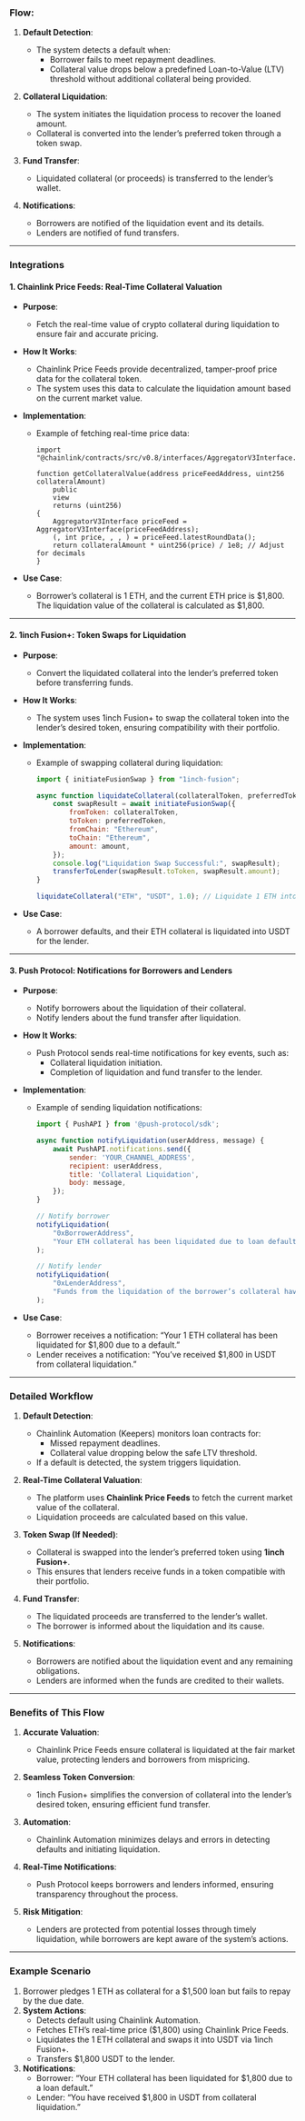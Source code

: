 ### **Flow**:
1. **Default Detection**:
   - The system detects a default when:
     - Borrower fails to meet repayment deadlines.
     - Collateral value drops below a predefined Loan-to-Value (LTV) threshold without additional collateral being provided.

2. **Collateral Liquidation**:
   - The system initiates the liquidation process to recover the loaned amount.
   - Collateral is converted into the lender’s preferred token through a token swap.

3. **Fund Transfer**:
   - Liquidated collateral (or proceeds) is transferred to the lender’s wallet.

4. **Notifications**:
   - Borrowers are notified of the liquidation event and its details.
   - Lenders are notified of fund transfers.

---

### **Integrations**

#### **1. Chainlink Price Feeds: Real-Time Collateral Valuation**
- **Purpose**:
  - Fetch the real-time value of crypto collateral during liquidation to ensure fair and accurate pricing.

- **How It Works**:
  - Chainlink Price Feeds provide decentralized, tamper-proof price data for the collateral token.
  - The system uses this data to calculate the liquidation amount based on the current market value.

- **Implementation**:
  - Example of fetching real-time price data:
    ```solidity
    import "@chainlink/contracts/src/v0.8/interfaces/AggregatorV3Interface.sol";

    function getCollateralValue(address priceFeedAddress, uint256 collateralAmount)
        public
        view
        returns (uint256)
    {
        AggregatorV3Interface priceFeed = AggregatorV3Interface(priceFeedAddress);
        (, int price, , , ) = priceFeed.latestRoundData();
        return collateralAmount * uint256(price) / 1e8; // Adjust for decimals
    }
    ```

- **Use Case**:
  - Borrower’s collateral is 1 ETH, and the current ETH price is $1,800. The liquidation value of the collateral is calculated as $1,800.

---

#### **2. 1inch Fusion+: Token Swaps for Liquidation**
- **Purpose**:
  - Convert the liquidated collateral into the lender’s preferred token before transferring funds.

- **How It Works**:
  - The system uses 1inch Fusion+ to swap the collateral token into the lender’s desired token, ensuring compatibility with their portfolio.

- **Implementation**:
  - Example of swapping collateral during liquidation:
    ```javascript
    import { initiateFusionSwap } from "1inch-fusion";

    async function liquidateCollateral(collateralToken, preferredToken, amount) {
        const swapResult = await initiateFusionSwap({
            fromToken: collateralToken,
            toToken: preferredToken,
            fromChain: "Ethereum",
            toChain: "Ethereum",
            amount: amount,
        });
        console.log("Liquidation Swap Successful:", swapResult);
        transferToLender(swapResult.toToken, swapResult.amount);
    }

    liquidateCollateral("ETH", "USDT", 1.0); // Liquidate 1 ETH into USDT
    ```

- **Use Case**:
  - A borrower defaults, and their ETH collateral is liquidated into USDT for the lender.

---

#### **3. Push Protocol: Notifications for Borrowers and Lenders**
- **Purpose**:
  - Notify borrowers about the liquidation of their collateral.
  - Notify lenders about the fund transfer after liquidation.

- **How It Works**:
  - Push Protocol sends real-time notifications for key events, such as:
    - Collateral liquidation initiation.
    - Completion of liquidation and fund transfer to the lender.

- **Implementation**:
  - Example of sending liquidation notifications:
    ```javascript
    import { PushAPI } from '@push-protocol/sdk';

    async function notifyLiquidation(userAddress, message) {
        await PushAPI.notifications.send({
            sender: 'YOUR_CHANNEL_ADDRESS',
            recipient: userAddress,
            title: 'Collateral Liquidation',
            body: message,
        });
    }

    // Notify borrower
    notifyLiquidation(
        "0xBorrowerAddress",
        "Your ETH collateral has been liquidated due to loan default. Contact support for more details."
    );

    // Notify lender
    notifyLiquidation(
        "0xLenderAddress",
        "Funds from the liquidation of the borrower’s collateral have been transferred to your wallet."
    );
    ```

- **Use Case**:
  - Borrower receives a notification: “Your 1 ETH collateral has been liquidated for $1,800 due to a default.”
  - Lender receives a notification: “You’ve received $1,800 in USDT from collateral liquidation.”

---

### **Detailed Workflow**

1. **Default Detection**:
   - Chainlink Automation (Keepers) monitors loan contracts for:
     - Missed repayment deadlines.
     - Collateral value dropping below the safe LTV threshold.
   - If a default is detected, the system triggers liquidation.

2. **Real-Time Collateral Valuation**:
   - The platform uses **Chainlink Price Feeds** to fetch the current market value of the collateral.
   - Liquidation proceeds are calculated based on this value.

3. **Token Swap (If Needed)**:
   - Collateral is swapped into the lender’s preferred token using **1inch Fusion+**.
   - This ensures that lenders receive funds in a token compatible with their portfolio.

4. **Fund Transfer**:
   - The liquidated proceeds are transferred to the lender’s wallet.
   - The borrower is informed about the liquidation and its cause.

5. **Notifications**:
   - Borrowers are notified about the liquidation event and any remaining obligations.
   - Lenders are informed when the funds are credited to their wallets.

---

### **Benefits of This Flow**

1. **Accurate Valuation**:
   - Chainlink Price Feeds ensure collateral is liquidated at the fair market value, protecting lenders and borrowers from mispricing.

2. **Seamless Token Conversion**:
   - 1inch Fusion+ simplifies the conversion of collateral into the lender’s desired token, ensuring efficient fund transfer.

3. **Automation**:
   - Chainlink Automation minimizes delays and errors in detecting defaults and initiating liquidation.

4. **Real-Time Notifications**:
   - Push Protocol keeps borrowers and lenders informed, ensuring transparency throughout the process.

5. **Risk Mitigation**:
   - Lenders are protected from potential losses through timely liquidation, while borrowers are kept aware of the system’s actions.

---

### **Example Scenario**

1. Borrower pledges 1 ETH as collateral for a $1,500 loan but fails to repay by the due date.
2. **System Actions**:
   - Detects default using Chainlink Automation.
   - Fetches ETH’s real-time price ($1,800) using Chainlink Price Feeds.
   - Liquidates the 1 ETH collateral and swaps it into USDT via 1inch Fusion+.
   - Transfers $1,800 USDT to the lender.
3. **Notifications**:
   - Borrower: “Your ETH collateral has been liquidated for $1,800 due to a loan default.”
   - Lender: “You have received $1,800 in USDT from collateral liquidation.”
